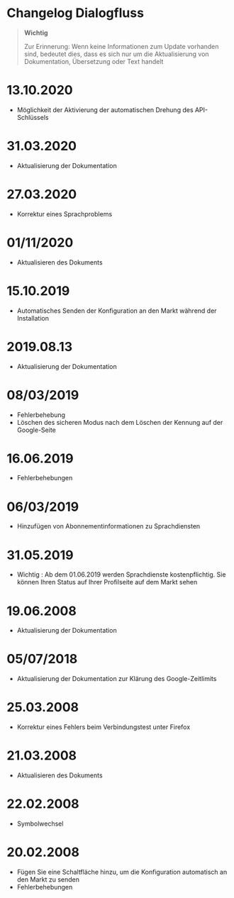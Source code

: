 # Changelog Dialogfluss

>**Wichtig**
>
>Zur Erinnerung: Wenn keine Informationen zum Update vorhanden sind, bedeutet dies, dass es sich nur um die Aktualisierung von Dokumentation, Übersetzung oder Text handelt

# 13.10.2020

- Möglichkeit der Aktivierung der automatischen Drehung des API-Schlüssels

# 31.03.2020

- Aktualisierung der Dokumentation

# 27.03.2020

- Korrektur eines Sprachproblems

# 01/11/2020

- Aktualisieren des Dokuments

# 15.10.2019

- Automatisches Senden der Konfiguration an den Markt während der Installation

# 2019.08.13

- Aktualisierung der Dokumentation

# 08/03/2019

- Fehlerbehebung
- Löschen des sicheren Modus nach dem Löschen der Kennung auf der Google-Seite

# 16.06.2019

- Fehlerbehebungen

# 06/03/2019

- Hinzufügen von Abonnementinformationen zu Sprachdiensten

# 31.05.2019

- Wichtig : Ab dem 01.06.2019 werden Sprachdienste kostenpflichtig. Sie können Ihren Status auf Ihrer Profilseite auf dem Markt sehen

# 19.06.2008

- Aktualisierung der Dokumentation

# 05/07/2018

- Aktualisierung der Dokumentation zur Klärung des Google-Zeitlimits

# 25.03.2008

- Korrektur eines Fehlers beim Verbindungstest unter Firefox

# 21.03.2008

- Aktualisieren des Dokuments

# 22.02.2008

- Symbolwechsel

# 20.02.2008

- Fügen Sie eine Schaltfläche hinzu, um die Konfiguration automatisch an den Markt zu senden
- Fehlerbehebungen
